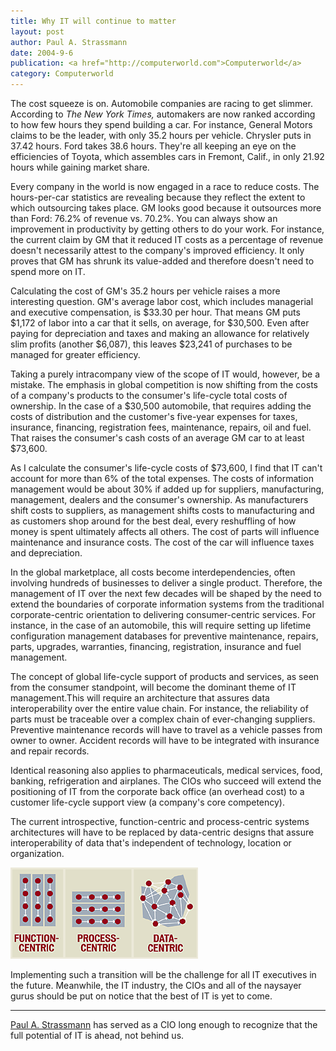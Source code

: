 ```yaml
---
title: Why IT will continue to matter
layout: post
author: Paul A. Strassmann
date: 2004-9-6
publication: <a href="http://computerworld.com">Computerworld</a>
category: Computerworld
---
```


The cost squeeze is
on. Automobile companies are racing to get slimmer. According to
<i>The New York Times,</i> automakers are now ranked according to how
few hours they spend building a car. For instance, General Motors
claims to be the leader, with only 35.2 hours per vehicle. Chrysler
puts in 37.42 hours. Ford takes 38.6 hours. They're all keeping an eye
on the efficiencies of Toyota, which assembles cars in Fremont,
Calif., in only 21.92 hours while gaining market share.

Every company in the world is now engaged in a race to reduce
costs. The hours-per-car statistics are revealing because they reflect
the extent to which outsourcing takes place. GM looks good because it
outsources more than Ford: 76.2% of revenue vs. 70.2%. You can always
show an improvement in productivity by getting others to do your
work. For instance, the current claim by GM that it reduced IT costs
as a percentage of revenue doesn't necessarily attest to the company's
improved efficiency. It only proves that GM has shrunk its value-added
and therefore doesn't need to spend more on IT.

Calculating the cost of GM's 35.2 hours per vehicle raises a more
interesting question. GM's average labor cost, which includes
managerial and executive compensation, is $33.30 per hour. That means
GM puts $1,172 of labor into a car that it sells, on average, for
$30,500. Even after paying for depreciation and taxes and making an
allowance for relatively slim profits (another $6,087), this leaves
$23,241 of purchases to be managed for greater efficiency.

Taking a purely intracompany view of the scope of IT would,
however, be a mistake. The emphasis in global competition is now
shifting from the costs of a company's products to the consumer's
life-cycle total costs of ownership. In the case of a $30,500
automobile, that requires adding the costs of distribution and the
customer's five-year expenses for taxes, insurance, financing,
registration fees, maintenance, repairs, oil and fuel. That raises the
consumer's cash costs of an average GM car to at least $73,600. 

As I calculate the consumer's life-cycle costs of $73,600, I find
that IT can't account for more than 6% of the total expenses. The
costs of information management would be about 30% if added up for
suppliers, manufacturing, management, dealers and the consumer's
ownership. As manufacturers shift costs to suppliers, as management
shifts costs to manufacturing and as customers shop around for the
best deal, every reshuffling of how money is spent ultimately affects
all others. The cost of parts will influence maintenance and insurance
costs. The cost of the car will influence taxes and
depreciation.

In the global marketplace, all costs become interdependencies,
often involving hundreds of businesses to deliver a single
product. Therefore, the management of IT over the next few decades
will be shaped by the need to extend the boundaries of corporate
information systems from the traditional corporate-centric orientation
to delivering consumer-centric services. For instance, in the case of
an automobile, this will require setting up lifetime configuration
management databases for preventive maintenance, repairs, parts,
upgrades, warranties, financing, registration, insurance and fuel
management.

The concept of global life-cycle support of products and services,
as seen from the consumer standpoint, will become the dominant theme
of IT management.This will require an architecture that assures data
interoperability over the entire value chain. For instance, the
reliability of parts must be traceable over a complex chain of
ever-changing suppliers. Preventive maintenance records will have to
travel as a vehicle passes from owner to owner. Accident records will
have to be integrated with insurance and repair records.

Identical reasoning also applies to pharmaceuticals, medical
services, food, banking, refrigeration and airplanes. The CIOs who
succeed will extend the positioning of IT from the corporate back
office (an overhead cost) to a customer life-cycle support view (a
company's core competency).

The current introspective, function-centric and process-centric
systems architectures will have to be replaced by data-centric designs
that assure interoperability of data that's independent of technology,
location or organization.

![Evolution of Corporate Architectures](it-continue.gif)

Implementing such a transition will be the challenge for all IT
executives in the future. Meanwhile, the IT industry, the CIOs and all
of the naysayer gurus should be put on notice that the best of IT is
yet to come. 

---

[Paul A. Strassmann](mailto:paul@strassmann.com) has served as a CIO
long enough to recognize that the full potential of IT is ahead, not
behind us.



